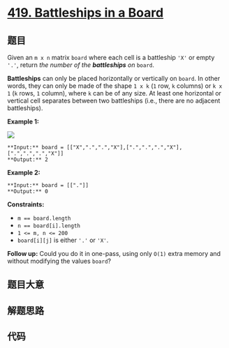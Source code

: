 # [419. Battleships in a Board](https://leetcode.com/problems/battleships-in-a-board)

## 题目

Given an `m x n` matrix `board` where each cell is a battleship `'X'` or empty
`'.'`, return _the number of the **battleships** on_ `board`.

**Battleships** can only be placed horizontally or vertically on `board`. In
other words, they can only be made of the shape `1 x k` (`1` row, `k` columns)
or `k x 1` (`k` rows, `1` column), where `k` can be of any size. At least one
horizontal or vertical cell separates between two battleships (i.e., there are
no adjacent battleships).



**Example 1:**

![](https://assets.leetcode.com/uploads/2021/04/10/battelship-grid.jpg)

    
    
    **Input:** board = [["X",".",".","X"],[".",".",".","X"],[".",".",".","X"]]
    **Output:** 2
    

**Example 2:**

    
    
    **Input:** board = [["."]]
    **Output:** 0
    



**Constraints:**

  * `m == board.length`
  * `n == board[i].length`
  * `1 <= m, n <= 200`
  * `board[i][j]` is either `'.'` or `'X'`.



**Follow up:** Could you do it in one-pass, using only `O(1)` extra memory and
without modifying the values `board`?


## 题目大意

## 解题思路

## 代码

```javascript

```

